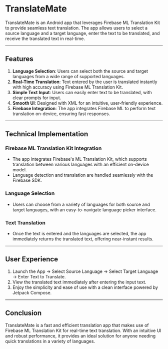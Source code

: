 # TranslateMate
TranslateMate is an Android app that leverages Firebase ML Translation Kit to provide seamless text translation. The app allows users to select a source language and a target language, enter the text to be translated, and receive the translated text in real-time. 

---

## Features
1. **Language Selection**: Users can select both the source and target languages from a wide range of supported languages.
2. **Real-Time Translation**: Text entered by the user is translated instantly with high accuracy using Firebase ML Translation Kit.
3. **Simple Text Input**: Users can easily enter text to be translated, with clear prompts for input.
4. **Smooth UI**: Designed with XML for an intuitive, user-friendly experience.
5. **Firebase Integration**: The app integrates Firebase ML to perform text translation on-device, ensuring fast responses.
---

## Technical Implementation

### Firebase ML Translation Kit Integration
- The app integrates Firebase's ML Translation Kit, which supports translation between various languages with an efficient on-device model.
- Language detection and translation are handled seamlessly with the Firebase SDK.

### Language Selection
- Users can choose from a variety of languages for both source and target languages, with an easy-to-navigate language picker interface.
  
### Text Translation
- Once the text is entered and the languages are selected, the app immediately returns the translated text, offering near-instant results.

---

## User Experience
1. Launch the App → Select Source Language → Select Target Language → Enter Text to Translate.
2. View the translated text immediately after entering the input text.
3. Enjoy the simplicity and ease of use with a clean interface powered by Jetpack Compose.

---


## Conclusion
TranslateMate is a fast and efficient translation app that makes use of Firebase ML Translation Kit for real-time text translation. With an intuitive UI and robust performance, it provides an ideal solution for anyone needing quick translations in a variety of languages.








